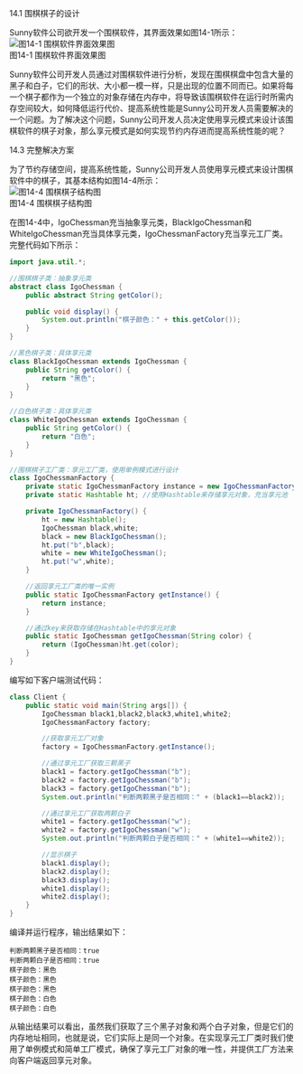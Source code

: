 14.1 围棋棋子的设计

Sunny软件公司欲开发一个围棋软件，其界面效果如图14-1所示：  
![图14-1 围棋软件界面效果图](https://upload-images.jianshu.io/upload_images/5792176-0e42bc27124e4292.jpg?imageMogr2/auto-orient/strip%7CimageView2/2/w/1240)  
图14-1 围棋软件界面效果图  

Sunny软件公司开发人员通过对围棋软件进行分析，发现在围棋棋盘中包含大量的黑子和白子，它们的形状、大小都一模一样，只是出现的位置不同而已。如果将每一个棋子都作为一个独立的对象存储在内存中，将导致该围棋软件在运行时所需内存空间较大，如何降低运行代价、提高系统性能是Sunny公司开发人员需要解决的一个问题。为了解决这个问题，Sunny公司开发人员决定使用享元模式来设计该围棋软件的棋子对象，那么享元模式是如何实现节约内存进而提高系统性能的呢？

14.3 完整解决方案

为了节约存储空间，提高系统性能，Sunny公司开发人员使用享元模式来设计围棋软件中的棋子，其基本结构如图14-4所示：  
![图14-4 围棋棋子结构图](https://upload-images.jianshu.io/upload_images/5792176-8faa94d08af94ec8.jpg?imageMogr2/auto-orient/strip%7CimageView2/2/w/1240)  
图14-4 围棋棋子结构图  

在图14-4中，IgoChessman充当抽象享元类，BlackIgoChessman和WhiteIgoChessman充当具体享元类，IgoChessmanFactory充当享元工厂类。完整代码如下所示：  
```java
import java.util.*;  

//围棋棋子类：抽象享元类  
abstract class IgoChessman {  
    public abstract String getColor();  

    public void display() {  
        System.out.println("棋子颜色：" + this.getColor());    
    }  
}  

//黑色棋子类：具体享元类  
class BlackIgoChessman extends IgoChessman {  
    public String getColor() {  
        return "黑色";  
    }     
}  

//白色棋子类：具体享元类  
class WhiteIgoChessman extends IgoChessman {  
    public String getColor() {  
        return "白色";  
    }  
}  

//围棋棋子工厂类：享元工厂类，使用单例模式进行设计  
class IgoChessmanFactory {  
    private static IgoChessmanFactory instance = new IgoChessmanFactory();  
    private static Hashtable ht; //使用Hashtable来存储享元对象，充当享元池  

    private IgoChessmanFactory() {  
        ht = new Hashtable();  
        IgoChessman black,white;  
        black = new BlackIgoChessman();  
        ht.put("b",black);  
        white = new WhiteIgoChessman();  
        ht.put("w",white);  
    }  

    //返回享元工厂类的唯一实例  
    public static IgoChessmanFactory getInstance() {  
        return instance;  
    }  

    //通过key来获取存储在Hashtable中的享元对象  
    public static IgoChessman getIgoChessman(String color) {  
        return (IgoChessman)ht.get(color);    
    }  
}
```  

编写如下客户端测试代码：  
```java
class Client {  
    public static void main(String args[]) {  
        IgoChessman black1,black2,black3,white1,white2;  
        IgoChessmanFactory factory;  

        //获取享元工厂对象  
        factory = IgoChessmanFactory.getInstance();  

        //通过享元工厂获取三颗黑子  
        black1 = factory.getIgoChessman("b");  
        black2 = factory.getIgoChessman("b");  
        black3 = factory.getIgoChessman("b");  
        System.out.println("判断两颗黑子是否相同：" + (black1==black2));  

        //通过享元工厂获取两颗白子  
        white1 = factory.getIgoChessman("w");  
        white2 = factory.getIgoChessman("w");  
        System.out.println("判断两颗白子是否相同：" + (white1==white2));  

        //显示棋子  
        black1.display();  
        black2.display();  
        black3.display();  
        white1.display();  
        white2.display();  
    }  
}
```  

编译并运行程序，输出结果如下：
```
判断两颗黑子是否相同：true
判断两颗白子是否相同：true
棋子颜色：黑色
棋子颜色：黑色
棋子颜色：黑色
棋子颜色：白色
棋子颜色：白色
```  

从输出结果可以看出，虽然我们获取了三个黑子对象和两个白子对象，但是它们的内存地址相同，也就是说，它们实际上是同一个对象。在实现享元工厂类时我们使用了单例模式和简单工厂模式，确保了享元工厂对象的唯一性，并提供工厂方法来向客户端返回享元对象。

